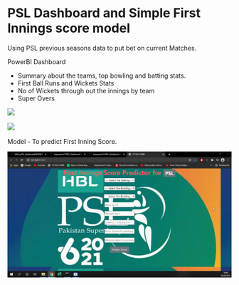 # PSL Dashboard and Simple First Innings score model 
Using PSL previous seasons data to put bet on current Matches. 

PowerBI Dashboard 
 - Summary about the teams, top bowling and batting stats.
 - First Ball Runs and Wickets Stats
 - No of Wickets through out the innings by team
 - Super Overs
 
 
![ ](PSl1.gif)

![ ](PSl2.gif)

Model - To predict First Inning Score.

![ ](screen-capture.gif)
